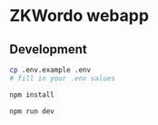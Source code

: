 # ZKWordo webapp

## Development

```sh
cp .env.example .env
# fill in your .env values

npm install

npm run dev
```
